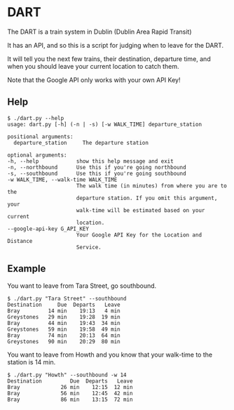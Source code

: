 # DART
The DART is a train system in Dublin (Dublin Area Rapid Transit)

It has an API, and so this is a script for judging when to leave for the DART.

It will tell you the next few trains, their destination, departure time, and
when you should leave your current location to catch them.

Note that the Google API only works with your own API Key!

## Help
```
$ ./dart.py --help
usage: dart.py [-h] (-n | -s) [-w WALK_TIME] departure_station

positional arguments:
  departure_station     The departure station

optional arguments:
-h, --help            show this help message and exit
-n, --northbound      Use this if you're going northbound
-s, --southbound      Use this if you're going southbound
-w WALK_TIME, --walk-time WALK_TIME
                      The walk time (in minutes) from where you are to the
                      departure station. If you omit this argument, your
                      walk-time will be estimated based on your current
                      location.
--google-api-key G_API_KEY
                      Your Google API Key for the Location and Distance
                      Service.

```

## Example
You want to leave from Tara Street, go southbound.
```
$ ./dart.py "Tara Street" --southbound
Destination     Due  Departs   Leave
Bray         14 min    19:13   4 min
Greystones   29 min    19:28  19 min
Bray         44 min    19:43  34 min
Greystones   59 min    19:58  49 min
Bray         74 min    20:13  64 min
Greystones   90 min    20:29  80 min
```

You want to leave from Howth and you know that your walk-time to the station
is 14 min.
```
$ ./dart.py "Howth" --southbound -w 14
Destination         Due  Departs   Leave
Bray             26 min    12:15  12 min
Bray             56 min    12:45  42 min
Bray             86 min    13:15  72 min
```
